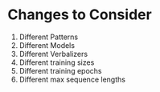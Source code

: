 # Changes to Consider
1. Different Patterns
2. Different Models
3. Different Verbalizers
4. Different training sizes
5. Different training epochs
6. Different max sequence lengths